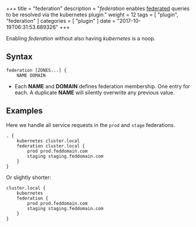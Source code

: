 +++
title = "federation"
description = "*federation* enables [federated](https://kubernetes.io/docs/tasks/federation/federation-service-discovery/) queries to be resolved via the kubernetes plugin."
weight = 12
tags = [ "plugin", "federation" ]
categories = [ "plugin" ]
date = "2017-10-19T06:31:53.689326"
+++

Enabling *federation* without also having *kubernetes* is a noop.

## Syntax

~~~
federation [ZONES...] {
    NAME DOMAIN
~~~

* Each **NAME** and **DOMAIN** defines federation membership. One entry for each. A duplicate
  **NAME** will silently overwrite any previous value.

## Examples

Here we handle all service requests in the `prod` and `stage` federations.

~~~
. {
    kubernetes cluster.local
    federation cluster.local {
        prod prod.feddomain.com
        staging staging.feddomain.com
    }
}
~~~

Or slightly shorter:

~~~
cluster.local {
    kubernetes
    federation {
        prod prod.feddomain.com
        staging staging.feddomain.com
    }
}
~~~

